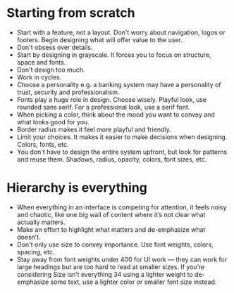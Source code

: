 # Starting from scratch

- Start with a feature, not a layout. Don't worry about navigation, logos or footers. Begin designing what will offer value to the user.
- Don't obsess over details.
- Start by designing in grayscale. It forces you to focus on structure, space and fonts.
- Don't design too much.
- Work in cycles.
- Choose a personality e.g. a banking system may have a personality of trust, security and professionalism.
- Fonts play a huge role in design. Choose wisely. Playful look, use rounded sans serif. For a professional look, use a serif font.
- When picking a color, think about the mood you want to convey and what looks good for you.
- Border radius makes it feel more playful and friendly.
- Limit your choices. It makes it easier to make decisions when designing. Colors, fonts, etc.
- You don't have to design the entire system upfront, but look for patterns and reuse them. Shadows, radius, opacity, colors, font sizes, etc.

# Hierarchy is everything

- When everything in an interface is competing for attention, it feels noisy and
  chaotic, like one big wall of content where it’s not clear what actually
  matters.
- Make an effort to highlight what matters and de-emphasize what doesn’t.
- Don't only use size to convey importance. Use font weights, colors, spacing, etc.
- Stay away from font weights under 400 for UI work — they can work for
  large headings but are too hard to read at smaller sizes. If you’re considering
  Size isn’t everything 34
  using a lighter weight to de-emphasize some text, use a lighter color or
  smaller font size instead.
